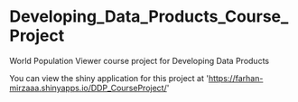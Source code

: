 # Developing_Data_Products_Course_Project
World Population Viewer course project for Developing Data Products

You can view the shiny application for this project at 'https://farhan-mirzaaa.shinyapps.io/DDP_CourseProject/'
